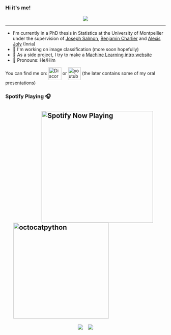 ### Hi it's me!

<div align="center">
  <img src="https://i.imgur.com/HFu80oM.gif">
 </div>

--------

- I'm currently in a PhD thesis in Statistics at the University of Montpellier under the supervision of [Joseph Salmon](http://josephsalmon.eu/), [Benjamin Charlier](https://imag.umontpellier.fr/~charlier/index.php?page=index) and [Alexis Joly](http://www-sop.inria.fr/members/Alexis.Joly/wiki/pmwiki.php) (Inria)
- 🔭 I'm working on image classification (more soon hopefully)
- 🌱 As a side project, I try to make a [Machine Learning intro website](https://tlearning.herokuapp.com/)
- 🙂 Pronouns: He/Him

You can find me on:
[<img align="center" alt="Discord" width="40px" src="https://discord.com/assets/f8389ca1a741a115313bede9ac02e2c0.svg" />](https://discordapp.com/users/674358893501218823)  or  [<img align="center" alt="youtube" width="40px" src="https://cdn2.iconfinder.com/data/icons/social-icons-33/128/Youtube-256.png" />](https://www.youtube.com/channel/UCdnqdTeUXeMNaeVrbCnxKkA) (the later contains some of my oral presentations)
<br />

### Spotify Playing 🎧

&nbsp;&nbsp;&nbsp;&nbsp; &nbsp;&nbsp;&nbsp;&nbsp; &nbsp;&nbsp;&nbsp;&nbsp; &nbsp;&nbsp;&nbsp;&nbsp; &nbsp;&nbsp;&nbsp;[<img align="center" src="https://spotify-now-playing.tanglef.vercel.app/api/spotify-playing" alt="Spotify Now Playing" width="350" />](https://open.spotify.com/user/tanguy2311)&nbsp;&nbsp;&nbsp;&nbsp; &nbsp;&nbsp;&nbsp;&nbsp;
[<img align="center" width=300 height=300 src="https://octodex.github.com/images/pythocat.png" alt="octocatpython"/>](https://octodex.github.com)
---

<p align="center" href="https://github.com/tanglef">
  <img align="center" src="https://github-readme-stats.vercel.app/api?username=tanglef&show_icons=true&theme=radical" /> &nbsp;&nbsp;
  <img align="center" src="https://github-readme-stats.vercel.app/api/top-langs/?username=tanglef&theme=radical&hide=jupyter%20notebook,tex" />
</a>
